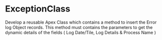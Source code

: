 # ExceptionClass


Develop a reusable Apex Class which contains a method to insert the Error log Object
records. This method must contains the parameters to get the dynamic details of the fields ( Log Date/Tile, Log Details
& Process Name )

